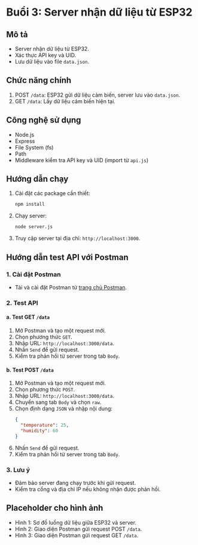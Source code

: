 # Buổi 3: Server nhận dữ liệu từ ESP32

## Mô tả
- Server nhận dữ liệu từ ESP32.
- Xác thực API key và UID.
- Lưu dữ liệu vào file `data.json`.

## Chức năng chính
1. POST `/data`: ESP32 gửi dữ liệu cảm biến, server lưu vào `data.json`.
2. GET `/data`: Lấy dữ liệu cảm biến hiện tại.

## Công nghệ sử dụng
- Node.js
- Express
- File System (fs)
- Path
- Middleware kiểm tra API key và UID (import từ `api.js`)

## Hướng dẫn chạy
1. Cài đặt các package cần thiết:
   ```cmd
   npm install
   ```
2. Chạy server:
   ```cmd
   node server.js
   ```
3. Truy cập server tại địa chỉ: `http://localhost:3000`.

## Hướng dẫn test API với Postman

### 1. Cài đặt Postman
- Tải và cài đặt Postman từ [trang chủ Postman](https://www.postman.com/).

### 2. Test API
#### a. Test GET `/data`
1. Mở Postman và tạo một request mới.
2. Chọn phương thức `GET`.
3. Nhập URL: `http://localhost:3000/data`.
4. Nhấn `Send` để gửi request.
5. Kiểm tra phản hồi từ server trong tab `Body`.

#### b. Test POST `/data`
1. Mở Postman và tạo một request mới.
2. Chọn phương thức `POST`.
3. Nhập URL: `http://localhost:3000/data`.
4. Chuyển sang tab `Body` và chọn `raw`.
5. Chọn định dạng `JSON` và nhập nội dung:
   ```json
   {
     "temperature": 25,
     "humidity": 60
   }
   ```
6. Nhấn `Send` để gửi request.
7. Kiểm tra phản hồi từ server trong tab `Body`.

### 3. Lưu ý
- Đảm bảo server đang chạy trước khi gửi request.
- Kiểm tra cổng và địa chỉ IP nếu không nhận được phản hồi.

## Placeholder cho hình ảnh
- Hình 1: Sơ đồ luồng dữ liệu giữa ESP32 và server.
- Hình 2: Giao diện Postman gửi request POST `/data`.
- Hình 3: Giao diện Postman gửi request GET `/data`.
